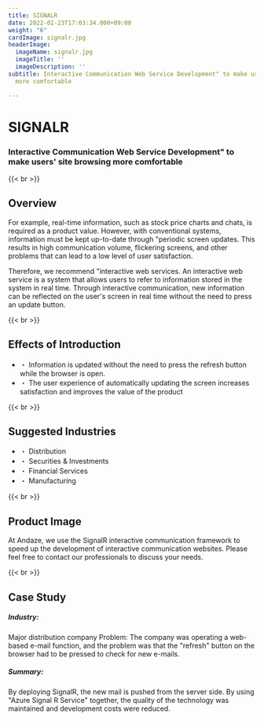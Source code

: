 ```yaml
---
title: SIGNALR
date: 2022-02-23T17:03:34.000+09:00
weight: "6"
cardImage: signalr.jpg
headerImage:
  imageName: signalr.jpg
  imageTitle: ''
  imageDescription: ''
subtitle: Interactive Communication Web Service Development" to make users' site browsing
  more comfortable

---
```

# SIGNALR

### Interactive Communication Web Service Development" to make users' site browsing more comfortable

{{< br >}}

## Overview

For example, real-time information, such as stock price charts and chats, is required as a product value. However, with conventional systems, information must be kept up-to-date through "periodic screen updates. This results in high communication volume, flickering screens, and other problems that can lead to a low level of user satisfaction.

Therefore, we recommend "interactive web services. An interactive web service is a system that allows users to refer to information stored in the system in real time. Through interactive communication, new information can be reflected on the user's screen in real time without the need to press an update button.

{{< br >}}

## Effects of Introduction

* ・ Information is updated without the need to press the refresh button while the browser is open.
* ・ The user experience of automatically updating the screen increases satisfaction and improves the value of the product

{{< br >}}

## Suggested Industries

* ・ Distribution
* ・ Securities & Investments
* ・ Financial Services
* ・ Manufacturing

{{< br >}}

## Product Image

At Andaze, we use the SignalR interactive communication framework to speed up the development of interactive communication websites. Please feel free to contact our professionals to discuss your needs.

{{< br >}}

## Case Study

##### **Industry**:

Major distribution company Problem: The company was operating a web-based e-mail function, and the problem was that the "refresh" button on the browser had to be pressed to check for new e-mails.

##### **Summary**:

By deploying SignalR, the new mail is pushed from the server side. By using "Azure Signal R Service" together, the quality of the technology was maintained and development costs were reduced.